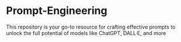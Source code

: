 # Prompt-Engineering
This repository is your go-to resource for crafting effective prompts to unlock the full potential of models like ChatGPT, DALL·E, and more
